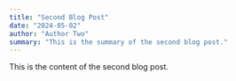 ```yaml
---
title: "Second Blog Post"
date: "2024-05-02"
author: "Author Two"
summary: "This is the summary of the second blog post."
---
```


This is the content of the second blog post.
